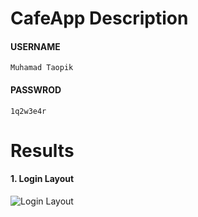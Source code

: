 # CafeApp Description

<h4>USERNAME</h4>

```Muhamad Taopik```

<h4>PASSWROD</h4>

```1q2w3e4r```

# Results
<h4>1. Login Layout</h4>

![Login Layout](results/LoginLayout.png)
